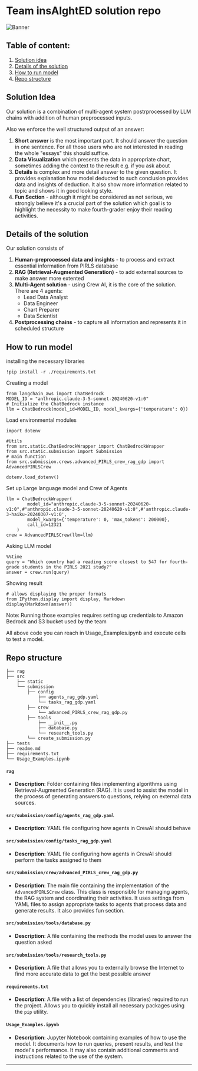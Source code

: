 # Team insAIghtED solution repo

![Banner](http://gdsc-bucket-058264313357.s3.amazonaws.com/insighted_banner_team.png)

## Table of content:
1. [Solution idea](#solution-idea)
2. [Details of the solution](#details-of-the-solution)
3. [How to run model](#how-to-run-model)
4. [Repo structure](#repo-structure)

## Solution Idea
Our solution is a combination of multi-agent system postrprocessed by LLM chains with addition of human preprocessed inputs.

Also we enforce the well structured output of an answer:
1. **Short answer** is the most important part. It should answer the question in one sentence. For all those users who are not interested in reading the whole "essays" this should suffice.
2. **Data Visualization** which presents the data in appropriate chart, sometimes adding the context to the result e.g. if you ask about 
3. **Details** is complex and more detail answer to the given question. It provides explanation how model deducted to such conclusion provides data and insights of deduction. It also show more information related to topic and shows it in good looking style.
4. **Fun Section** - although it might be considered as not serious, we strongly believe it's a crucial part of the solution which goal is to highlight the necessity to make fourth-grader enjoy their reading activities. 

## Details of the solution
Our solution consists of 
1. **Human-preprocessed data and insights** - to process and extract essential information from PIRLS database
2. **RAG (Retrieval-Augmented Generation)** - to add external sources to make answer more extented
3. **Multi-Agent solution** - using Crew AI, it is the core of the solution.
    There are 4 agents:
    - Lead Data Analyst
    - Data Engineer
    - Chart Preparer
    - Data Scientist
4. **Postprocessing chains** - to capture all information and represents it in scheduled structure


## How to run model

installing the necessary libraries
```
!pip install -r ./requirements.txt
```
Creating a model
```
from langchain_aws import ChatBedrock
MODEL_ID = "anthropic.claude-3-5-sonnet-20240620-v1:0"
# Initialize the ChatBedrock instance
llm = ChatBedrock(model_id=MODEL_ID, model_kwargs={'temperature': 0})
```
Load environmental modules
```
import dotenv

#Utils
from src.static.ChatBedrockWrapper import ChatBedrockWrapper
from src.static.submission import Submission
# main function
from src.submission.crews.advanced_PIRLS_crew_rag_gdp import AdvancedPIRLSCrew

dotenv.load_dotenv()
```
Set up Large language model and Crew of Agents
```
llm = ChatBedrockWrapper(
        model_id="anthropic.claude-3-5-sonnet-20240620-v1:0",#"anthropic.claude-3-5-sonnet-20240620-v1:0",#'anthropic.claude-3-haiku-20240307-v1:0',
        model_kwargs={'temperature': 0, 'max_tokens': 200000},
        call_id=12321
    )
crew = AdvancedPIRLSCrew(llm=llm)
```
Asking LLM model
```
%%time
query = "Which country had a reading score closest to 547 for fourth-grade students in the PIRLS 2021 study?"
answer = crew.run(query)
```
Showing result
```
# allows displaying the proper formats
from IPython.display import display, Markdown
display(Markdown(answer))
```

Note: Running those examples requires setting up credentials to Amazon Bedrock and S3 bucket used by the team

All above code you can reach in Usage_Examples.ipynb and execute cells to test a model.

## Repo structure

```
├── rag
├── src
    ├── static
    └── submission
        ├── config
            ├── agents_rag_gdp.yaml
            └── tasks_rag_gdp.yaml
        ├── crew
            └── advanced_PIRLS_crew_rag_gdp.py
        ├── tools
            ├── __init__.py
            ├── database.py
            └── research_tools.py
        └── create_submission.py
├── tests
├── readme.md
├── requirements.txt
└── Usage_Examples.ipynb
```
#### `rag`
- **Description**: Folder containing files implementing algorithms using Retrieval-Augmented Generation (RAG). It is used to assist the model in the process of generating answers to questions, relying on external data sources.

#### `src/submission/config/agents_rag_gdp.yaml`
- **Description**: YAML file configuring how agents in CrewAI should behave

#### `src/submission/config/tasks_rag_gdp.yaml`
- **Description**: YAML file configuring how agents in CrewAI should perform the tasks assigned to them

#### `src/submission/crew/advanced_PIRLS_crew_rag_gdp.py`
- **Description**: The main file containing the implementation of the `AdvancedPIRLSCrew` class. This class is responsible for managing agents, the RAG system and coordinating their activities. It uses settings from YAML files to assign appropriate tasks to agents that process data and generate results. It also provides fun section.

#### `src/submission/tools/database.py`
- **Description**: A file containing the methods the model uses to answer the question asked

#### `src/submission/tools/research_tools.py`
- **Description**: A file that allows you to externally browse the Internet to find more accurate data to get the best possible answer

#### `requirements.txt`
- **Description**: A file with a list of dependencies (libraries) required to run the project. Allows you to quickly install all necessary packages using the `pip` utility.

#### `Usage_Examples.ipynb`
- **Description**: Jupyter Notebook containing examples of how to use the model. It documents how to run queries, present results, and test the model's performance. It may also contain additional comments and instructions related to the use of the system.

---
